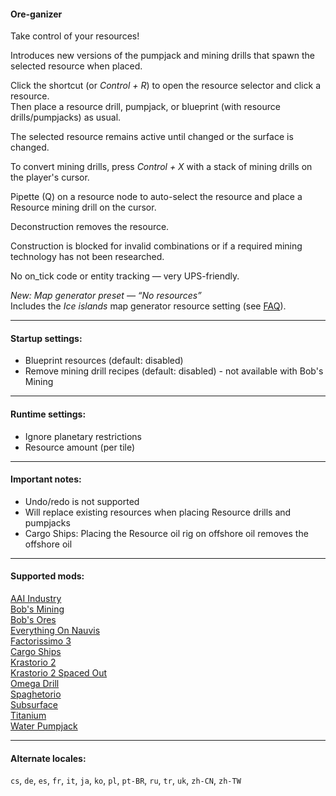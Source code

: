 #### Ore-ganizer

Take control of your resources!

Introduces new versions of the pumpjack and mining drills that spawn the selected resource when placed.

Click the shortcut (or *Control + R*) to open the resource selector and click a resource.  
Then place a resource drill, pumpjack, or blueprint (with resource drills/pumpjacks) as usual.

The selected resource remains active until changed or the surface is changed.

To convert mining drills, press *Control + X* with a stack of mining drills on the player's cursor.

Pipette (Q) on a resource node to auto-select the resource and place a Resource mining drill on the cursor.  

Deconstruction removes the resource.

Construction is blocked for invalid combinations or if a required mining technology has not been researched.

No on_tick code or entity tracking — very UPS-friendly.

*New: Map generator preset — “No resources”*  
Includes the *Ice islands* map generator resource setting (see [FAQ](https://github.com/0n0w1c/Ore-ganizer/blob/main/faq.md)).  

---

#### Startup settings:
* Blueprint resources (default: disabled)
* Remove mining drill recipes (default: disabled) - not available with Bob's Mining  

---

#### Runtime settings:
* Ignore planetary restrictions  
* Resource amount (per tile)

---

#### Important notes:
* Undo/redo is not supported  
* Will replace existing resources when placing Resource drills and pumpjacks  
* Cargo Ships: Placing the Resource oil rig on offshore oil removes the offshore oil

---

#### Supported mods:
[AAI Industry](https://mods.factorio.com/mod/aai-industry)  
[Bob's Mining](https://mods.factorio.com/mod/bobmining)  
[Bob's Ores](https://mods.factorio.com/mod/bobores)  
[Everything On Nauvis](https://mods.factorio.com/mod/EverythingOnNauvis)  
[Factorissimo 3](https://mods.factorio.com/mod/factorissimo-2-notnotmelon)  
[Cargo Ships](https://mods.factorio.com/mod/cargo-ships)  
[Krastorio 2](https://mods.factorio.com/mod/Krastorio2)  
[Krastorio 2 Spaced Out](https://mods.factorio.com/mod/Krastorio2-spaced-out)  
[Omega Drill](https://mods.factorio.com/mod/OmegaDrill)  
[Spaghetorio](https://mods.factorio.com/mod/Spaghetorio)  
[Subsurface](https://mods.factorio.com/mod/Subsurface)  
[Titanium](https://mods.factorio.com/mod/bztitanium)  
[Water Pumpjack](https://mods.factorio.com/mod/water-pumpjack)  

---

#### Alternate locales:  
`cs`, `de`, `es`, `fr`, `it`, `ja`, `ko`, `pl`, `pt-BR`, `ru`, `tr`, `uk`, `zh-CN`, `zh-TW`  
